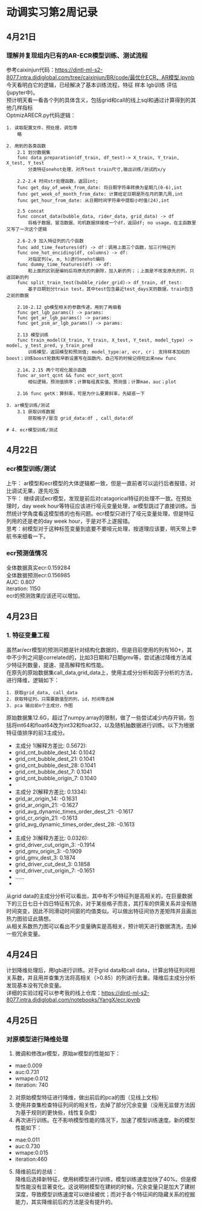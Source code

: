 # 动调实习第2周记录

## 4月21日
### 理解并复现组内已有的AR-ECR模型训练、测试流程
参考caixinjun代码：https://dintl-ml-s2-8077.intra.didiglobal.com/tree/caixinjun/BR/code/最优化ECR、AR模型.ipynb <br>
今天看明白它的逻辑，已经解决了基本训练流程，特征 样本 lgb训练 评估 (jupyter中)。<br>
预计明天看一看各个列的具体含义，包括grid和call的线上sql和通过计算得到的其他几样指标 <br>
OptmizARECR.py代码逻辑：<br>
```pseudo
1. 读取配置文件，预处理，调包等
    略
    
2. 用到的各类函数
    2.1 划分数据集
    func data_preparation(df_train, df_test)-> X_train, Y_train, X_test, Y_test
        分类特征onehot处理，对齐test train尺寸,输出训练/测试的x/y
        
    2.2-2.4 时间str处理函数，返回int;
    func get_day_of_week_from_date: 将日期字符串转换为星期几(0-6),int
    func get_week_of_month_from_date: 计算给定日期是所在月的第几周,int
    func get_hour_from_date: 从日期时间字符串中提取小时值(24),int
    
    2.5 concat
    func concat_data(bubble_data, rider_data, grid_data) -> df
        将格子数据、冒泡数据、司机数据拼接成一个df，返回df; no usage，在主函数里又写了一次这个逻辑
    
    2.6-2.9 加入特征列的几个函数
    func add_time_features(df) -> df：调用上面三个函数，加三行特征列
    func one_hot_enciding(df, columns) -> df: 
        对指定列(w, m, h)进行onehot编码
    func dummy_time_features(df) -> df: 
        和上面的区别是编码后将原先的列删除，加入新的列；；上面是不改变原先的列，只返回新的列
    func split_train_test(bubble_rider_grid)-> df_train, df_test:
        基于日期划分train test，其中test包含最近test_days天的数据，train包含之前的数据
    
    2.10-2.12 gb模型相关的参数传递，用到了再细看
    func get_lgb_params() -> params: 
    func get_ar_lgb_params() -> params:
    func get_psm_ar_lgb_params() -> params:
    
    2.13 模型训练
    func train_model(X_train, Y_train, X_test, Y_test, model_type) -> model, y_test_pred, y_train_pred
        训练模型，返回模型和预测值; model_type:ar, ecr, cr； 支持样本加权的boost；训练boost轮数和早断设置写在函数内，自己写的时候记得挖出来new func
    
    2.14，2.15 两个可视化展示函数
    func ar_sort_qcnt && func ecr_sort_qcnt
        相似逻辑，预测值排序；计算每组真实值、预测值；计算mae，auc；plot
    
    2.16 func getK：算斜率，可是为什么要算斜率，先疑惑一下
    
3. ar模型训练/测试
    3.1 获取训练数据
        获取格子/冒泡 grid_data:df , call_data:df 
        
# 4. ecr模型训练/测试
```
## 4月22日
### ecr模型训练/测试
上午： ar模型和ecr模型的大体逻辑都一致，但是一直前者可以运行后者报错，对比调试无果，遂先吃饭 <br>
下午： 继续调试ecr模型，发现是前后对catagorical特征的处理不一致。在预处理时，day week hour等特征应该进行哑元变量处理，ar模型跳过了直接训练。当然统计学角度看这模型练的也有问题。ecr模型只进行了哑元变量处理，但是特征列用的还是老的day week hour，于是对不上遂报错。<br>
思考：树模型对于这种标签变量到底要不要哑元处理，按道理应该要，明天带上李航书来细看一下。
### ecr预测值情况
全体数据真实ecr:0.159284 <br>
全体数据预测ecr:0.156985 <br>
AUC: 0.807 <br>
iteration: 1150 <br>
ecr的预测效果应该还可以增加。

## 4月23日
### 1. 特征变量工程
虽然ar/ecr模型的预测问题是针对结构化数据的，但是目前使用的列有160+，其中不少列之间是correlated的，比如3日期和7日期gmv等，尝试通过降维方法减少特征列数量，提速、提高解释性和性能。 <br>
在原先的原始数据集call_data,grid_data上，使用主成分分析和因子分析的方法，进行降维，逻辑如下： <br>
```pseudo
1. 获取grid_data, call_data
2. 获取特征列，只需要数值型的列，id，时间等去掉
3. pca 输出前n个主成分，作图
```
原始数据集12.6G，超过了numpy.array的限制，做了一些尝试减少内存开销，包括将int64和float64改为int32和float32，以及随机抽数据进行训练。以下为根据特征值排序的前3主成分。<br>
* 主成分 1(解释方差比: 0.5672):
* grid_cnt_bubble_dest_14: 0.1042
* grid_cnt_bubble_dest_21: 0.1041
* grid_cnt_bubble_dest_28: 0.1041
* grid_cnt_bubble_dest_7: 0.1041
* grid_cnt_bubble_origin_7: 0.1040
* 
* 主成分 2(解释方差比: 0.1334):
* grid_ar_origin_14: -0.1631
* grid_ar_origin_21: -0.1627
* grid_avg_dynamic_times_order_dest_21: -0.1617
* grid_cr_origin_21: -0.1613
* grid_avg_dynamic_times_order_dest_28: -0.1613
* 
* 主成分 3(解释方差比: 0.0326):
* grid_driver_cut_origin_3: -0.1914
* grid_gmv_origin_3: -0.1909
* grid_gmv_dest_3: 0.1874
* grid_driver_cut_dest_3: 0.1858
* grid_driver_cut_origin_7: -0.1651
* ......
* 
从grid data的主成分分析可以看出，其中有不少特征列是高相关的，在巨量数据下的三日七日十四日特征有冗余，对于某些格子而言，其打车的供需关系并没有随时间突变，因此不同滑动时间窗的均值类似。可以做出特征间协方差矩阵并且画出热力图验证此猜想。<br>
从相关系数热力图可以看出不少变量确实是高相关，预计明天进行数据清洗，去掉一些冗余变量。<br>
## 4月24日
计划降维处理后，用lgb进行训练。对于grid data和call data，计算出特征列间相关系数，并且用并查集方法将高相关（>0.85）的列进行去重。降维后主成分分析发现基本没有冗余变量。<br>
详细的实验过程可以参考我的线上仓库：https://dintl-ml-s2-8077.intra.didiglobal.com/notebooks/YangX/ecr.ipynb <br>

## 4月25日
### 对原模型进行降维处理
1. 微调和修改ar模型，原始ar模型的性能如下：<br>
* mae:0.009
* auc:0.731
* wmape:0.012
* iteration: 740
2. 对原始模型特征进行降维，做出前后的pca的图（见线上文档）<br>
3. 使用并查集检查特征列间的相关性，去掉了部分冗余变量（没用无监督方法因为基于规则的更快些，线性复杂度）<br>
4. 再次进行训练。在不影响模型性能的情况下，加速了模型训练速度。新的模型性能如下：<br>
* mae:0.011
* auc:0.730
* wmape:0.015
* iteration:460
5. 降维前后的总结：<br>
降维后选择新特征，使用树模型进行训练，模型训练速度加快了40%。但是模型性能没有显著变化。这说明树模型在建树的时候，冗余变量只是加大了建树深度，导致模型训练速度可以继续被优；而对于各个特征间的隐藏关系的挖掘能力，其实降维前后的方法是没有提升的。

